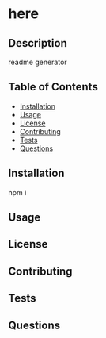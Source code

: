 # here

  ## Description    

  readme generator
    
  ## Table of Contents
  
  - [Installation](#installation)
  - [Usage](#usage)
  - [License](#license)
  - [Contributing](#contributing)
  - [Tests](#tests)
  - [Questions](#questions)
  
  ## Installation

  npm i

  ## Usage

  ## License

  ## Contributing

  ## Tests

  ## Questions

